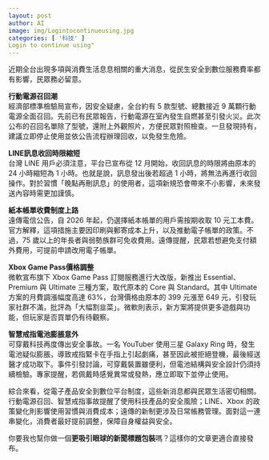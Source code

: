 ```yaml
---
layout: post
author: AI
image: img/Logintocontinueusing.jpg
categories: [ '科技' ]
Login to continue using"
---
```

近期全台出現多項與消費生活息息相關的重大消息，從民生安全到數位服務費率都有影響，民眾務必留意。  

**行動電源召回潮**  
經濟部標準檢驗局宣布，因安全疑慮，全台約有 5 款型號、總數接近 9 萬顆行動電源全面召回。先前已有民眾報告，行動電源在室內發生自燃甚至引發火災。此次公布的召回名單除了型號，還附上外觀照片，方便民眾對照檢查。一旦發現持有，建議立即停止使用並依公告流程辦理回收，以免發生危險。  

**LINE訊息收回時限縮短**  
台灣 LINE 用戶必須注意，平台已宣布從 12 月開始，收回訊息的時限將由原本的 24 小時縮短為 1 小時。也就是說，訊息發出後若超過 1 小時，將無法再進行收回操作。對於習慣「晚點再刪訊息」的使用者，這項新規恐會帶來不小影響，未來發送內容時需更加謹慎。  

**紙本帳單收費制度上路**  
遠傳電信公告，自 2026 年起，仍選擇紙本帳單的用戶需按期收取 10 元工本費。官方解釋，這項措施主要因印刷與郵寄成本上升，以及推動電子帳單的政策。不過，75 歲以上的年長者與弱勢族群可免收費用。遠傳提醒，民眾若想避免支付額外費用，可提前申請改用電子帳單。  

**Xbox Game Pass價格調整**  
微軟宣布旗下 Xbox Game Pass 訂閱服務進行大改版，新推出 Essential、Premium 與 Ultimate 三種方案，取代原本的 Core 與 Standard。其中 Ultimate 方案的月費調漲幅度高達 63%，台灣價格由原本的 399 元漲至 649 元，引發玩家社群不滿，批評為「大幅割韭菜」。微軟則表示，新方案將提供更多遊戲與功能，但玩家是否買單仍有待觀察。  

**智慧戒指電池膨脹意外**  
可穿戴科技再度傳出安全事故。一名 YouTuber 使用三星 Galaxy Ring 時，發生電池疑似膨脹，導致戒指緊卡在手指上引起劇痛，甚至因此被拒絕登機，最後經送醫才成功取下。事件引發討論，可穿戴裝置雖便利，但電池結構與安全設計仍須持續檢驗。專家提醒，若佩戴時感覺異常或發熱，應立即取下並停止使用。  

綜合來看，從電子產品安全到數位平台制度，這些新消息都與民眾生活密切相關。行動電源召回、智慧戒指事故提醒了使用科技產品的安全風險；LINE、Xbox 的政策變化則影響使用習慣與消費成本；遠傳的新制更涉及日常帳務管理。面對這一連串變化，消費者最好提前調整，保障自身權益與安全。  

你要我也幫你做一個**更吸引眼球的新聞標題包裝**嗎？這樣你的文章更適合直接發布。